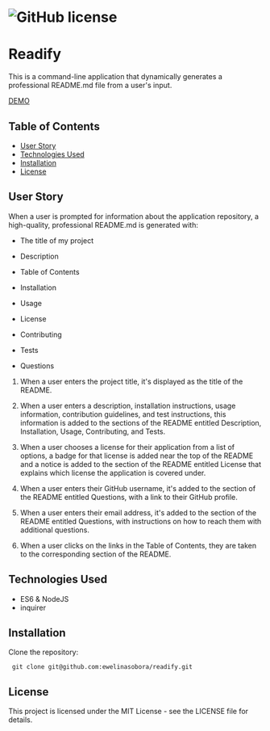 # ![GitHub license](https://img.shields.io/badge/license-MIT-blue.svg)

# Readify

This is a command-line application that dynamically generates a professional README.md file from a user's input.

[DEMO](https://drive.google.com/file/d/16R8wGV3ttuU97CGQILl5dZ-i9aybNM2K/view)

## Table of Contents

- [User Story](#user-story)
- [Technologies Used](#technologies-used)
- [Installation](#installation)
- [License](#license)

## User Story

When a user is prompted for information about the application repository, a high-quality, professional README.md is generated with:

- The title of my project

- Description

- Table of Contents

- Installation

- Usage

- License

- Contributing

- Tests

- Questions

1. When a user enters the project title, it's displayed as the title of the README.

2. When a user enters a description, installation instructions, usage information, contribution guidelines, and test instructions, this information is added to the sections of the README entitled Description, Installation, Usage, Contributing, and Tests.

3. When a user chooses a license for their application from a list of options, a badge for that license is added near the top of the README and a notice is added to the section of the README entitled License that explains which license the application is covered under.

4. When a user enters their GitHub username, it's added to the section of the README entitled Questions, with a link to their GitHub profile.

5. When a user enters their email address, it's added to the section of the README entitled Questions, with instructions on how to reach them with additional questions.

6. When a user clicks on the links in the Table of Contents, they are taken to the corresponding section of the README.

## Technologies Used

- ES6 & NodeJS
- inquirer

## Installation

Clone the repository:

  ```markdownlint
   git clone git@github.com:ewelinasobora/readify.git
  ```

## License

This project is licensed under the MIT License - see the LICENSE file for details.
